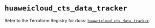 # `huaweicloud_cts_data_tracker`

Refer to the Terraform Registry for docs: [`huaweicloud_cts_data_tracker`](https://registry.terraform.io/providers/huaweicloud/huaweicloud/1.71.1/docs/resources/cts_data_tracker).
